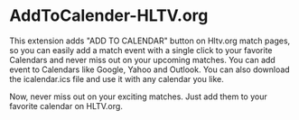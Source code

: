 # AddToCalender-HLTV.org
This extension adds "ADD TO CALENDAR" button on Hltv.org match pages, so you can easily add a match event with a single click to your favorite Calendars and never miss out on your upcoming matches. 
You can add event to Calendars like Google, Yahoo and Outlook.
You can also download the icalendar.ics file and use it with any calendar you like. 

Now, never miss out on your exciting matches. Just add them to your favorite calendar on HLTV.org.
